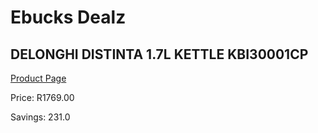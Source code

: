 
# Ebucks Dealz
## DELONGHI DISTINTA 1.7L KETTLE KBI30001CP
[Product Page](https://www.ebucks.com/web/shop/productSelected.do?prodId=523006503&catId=1157551679)

Price: R1769.00

Savings: 231.0


	